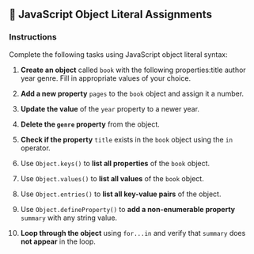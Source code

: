 ## 🧠 JavaScript Object Literal Assignments

### Instructions

Complete the following tasks using JavaScript object literal syntax:

1. **Create an object** called `book` with the following properties:title author year genre.  Fill in appropriate values of your choice.

2. **Add a new property** `pages` to the `book` object and assign it a number.

3. **Update the value** of the `year` property to a newer year.

4. **Delete the `genre` property** from the object.

5. **Check if the property** `title` exists in the `book` object using the `in` operator.

6. Use `Object.keys()` to **list all properties** of the `book` object.

7. Use `Object.values()` to **list all values** of the `book` object.

8. Use `Object.entries()` to **list all key-value pairs** of the object.

9. Use `Object.defineProperty()` to **add a non-enumerable property** `summary` with any string value.

10. **Loop through the object** using `for...in` and verify that `summary` does **not appear** in the loop.
